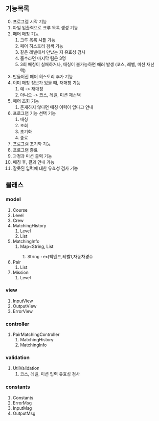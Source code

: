 ## 기능목록

0. 프로그램 시작 기능
1. 파일 입출력으로 크루 목록 생성 기능
2. 페어 매칭 기능
    1. 크루 목록 셔플 기능
    2. 페어 히스토리 검색 기능
    3. 같은 레벨에서 만났는 지 유효성 검사
    4. 홀수라면 마지막 팀은 3명
    5. 3회 매칭이 실패하거나, 매칭이 불가능하면 에러 발생 (코스, 레벨, 미션 재선택)
3. 만들어진 페어 히스토리 추가 기능
4. 이미 매칭 정보가 있을 때, 재매칭 기능
    1. 예 -> 재매칭
    2. 아니오 -> 코스, 레벨, 미션 재선택
5. 페어 조회 기능
    1. 존재하지 않다면 매칭 이력이 없다고 안내
6. 프로그램 기능 선택 기능
    1. 매칭
    2. 조회
    3. 초기화
    4. 종료
7. 프로그램 초기화 기능
8. 프로그램 종료
9. 과정과 미션 출력 기능
10. 매칭 후, 결과 안내 기능
11. 잘못된 입력에 대한 유효성 검사 기능

## 클래스

### model
   1. Course
   2. Level
   3. Crew
   4. MatchingHistory
      1. Level
      2. List<Pair>
   5. MatchingInfo
      1. Map<String, List<Pair>
         1. String : ex)백엔드,레벨1,자동차경주
   6. Pair
      1. List<String>
   7. Mission
      1. Level

### view
   1. InputView
   2. OutputView
   3. ErrorView

### controller
   1. PairMatchingController
      1. MatchingHistory
      2. MatchingInfo

### validation
   1. UtilValidation
      1. 코스, 레벨, 미션 입력 유효성 검사

### constants
   1. Constants
   2. ErrorMsg
   3. InputMsg
   4. OutputMsg
